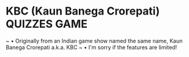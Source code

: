 # KBC (Kaun Banega Crorepati) QUIZZES GAME
~ • Originally from an Indian game show named the same name, Kaun Banega Crorepati a.k.a. KBC
~ • I'm sorry if the features are limited!
